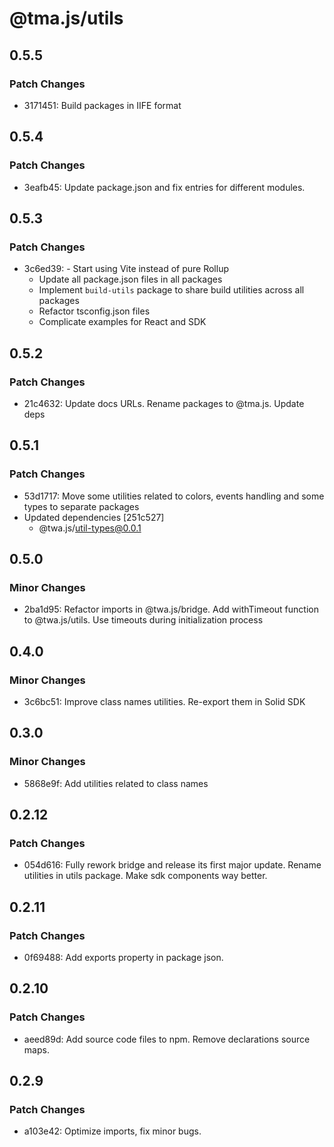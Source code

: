 # @tma.js/utils

## 0.5.5

### Patch Changes

- 3171451: Build packages in IIFE format

## 0.5.4

### Patch Changes

- 3eafb45: Update package.json and fix entries for different modules.

## 0.5.3

### Patch Changes

- 3c6ed39: - Start using Vite instead of pure Rollup
  - Update all package.json files in all packages
  - Implement `build-utils` package to share build utilities across all packages
  - Refactor tsconfig.json files
  - Complicate examples for React and SDK

## 0.5.2

### Patch Changes

- 21c4632: Update docs URLs. Rename packages to @tma.js. Update deps

## 0.5.1

### Patch Changes

- 53d1717: Move some utilities related to colors, events handling and some types to separate packages
- Updated dependencies [251c527]
  - @twa.js/util-types@0.0.1

## 0.5.0

### Minor Changes

- 2ba1d95: Refactor imports in @twa.js/bridge. Add withTimeout function to @twa.js/utils. Use timeouts during initialization process

## 0.4.0

### Minor Changes

- 3c6bc51: Improve class names utilities. Re-export them in Solid SDK

## 0.3.0

### Minor Changes

- 5868e9f: Add utilities related to class names

## 0.2.12

### Patch Changes

- 054d616: Fully rework bridge and release its first major update. Rename utilities in utils package. Make sdk components way better.

## 0.2.11

### Patch Changes

- 0f69488: Add exports property in package json.

## 0.2.10

### Patch Changes

- aeed89d: Add source code files to npm. Remove declarations source maps.

## 0.2.9

### Patch Changes

- a103e42: Optimize imports, fix minor bugs.
